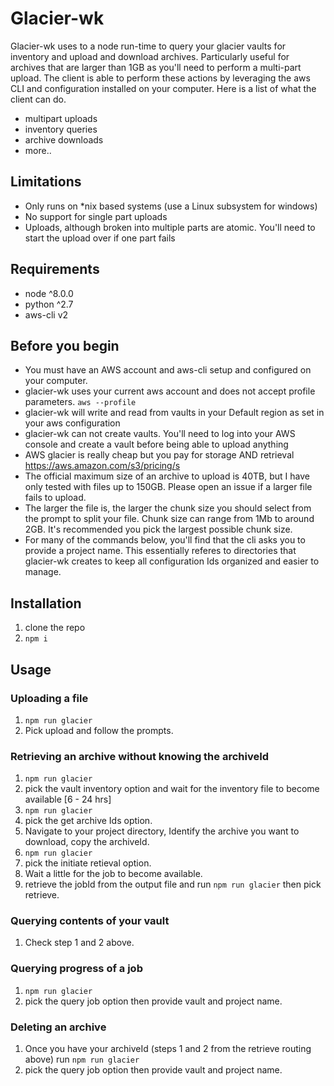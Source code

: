 # Glacier-wk


Glacier-wk uses to a node run-time to query your glacier vaults for inventory and upload and download archives. Particularly useful for archives that are larger than 1GB as you'll need to perform a multi-part upload. The client is able to perform these actions by leveraging the aws CLI and configuration installed on your computer. Here is a list of what the client can do.

- multipart uploads
- inventory queries
- archive downloads
- more..

## Limitations

- Only runs on \*nix based systems (use a Linux subsystem for windows)
- No support for single part uploads
- Uploads, although broken into multiple parts are atomic. You'll need to start the upload over if one part fails

## Requirements

- node ^8.0.0
- python ^2.7
- aws-cli v2

## Before you begin

- You must have an AWS account and aws-cli setup and configured on your computer.
- glacier-wk uses your current aws account and does not accept profile parameters. `aws --profile`
- glacier-wk will write and read from vaults in your Default region as set in your aws configuration
- glacier-wk can not create vaults. You'll need to log into your AWS console and create a vault before being able to upload anything
- AWS glacier is really cheap but you pay for storage AND retrieval https://aws.amazon.com/s3/pricing/s
- The official maximum size of an archive to upload is 40TB, but I have only tested with files up to 150GB. Please open an issue if a larger file fails to upload.
- The larger the file is, the larger the chunk size you should select from the prompt to split your file. Chunk size can range from 1Mb to around 2GB. It's recommended you pick the largest possible chunk size.
- For many of the commands below, you'll find that the cli asks you to provide a project name. This essentially referes to directories that glacier-wk creates to keep all configuration Ids organized and easier to manage.

## Installation

1. clone the repo
2. `npm i`

## Usage

### Uploading a file

1. `npm run glacier`
2. Pick upload and follow the prompts.

### Retrieving an archive without knowing the archiveId

1. `npm run glacier`
2. pick the vault inventory option and wait for the inventory file to become available [6 - 24 hrs]
3. `npm run glacier`
4. pick the get archive Ids option.
5. Navigate to your project directory, Identify the archive you want to download, copy the archiveId.
6. `npm run glacier`
7. pick the initiate retieval option.
8. Wait a little for the job to become available.
9. retrieve the jobId from the output file and run `npm run glacier` then pick retrieve.

### Querying contents of your vault

1. Check step 1 and 2 above.

### Querying progress of a job

1. `npm run glacier`
2. pick the query job option then provide vault and project name.

### Deleting an archive

1. Once you have your archiveId (steps 1 and 2 from the retrieve routing above) run `npm run glacier`
2. pick the query job option then provide vault and project name.
